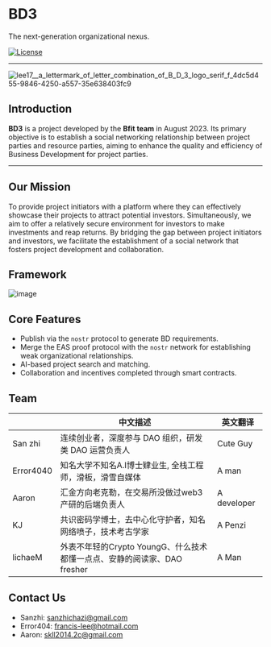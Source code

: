 # BD3
The next-generation organizational nexus.

<a href="https://www.npmjs.com/package/vue"><img src="https://img.shields.io/npm/l/vue.svg?sanitize=true" alt="License"></a>

<hr/>

![lee17__a_lettermark_of_letter_combination_of_B_D_3_logo_serif_f_4dc5d455-9846-4250-a557-35e638403fc9](https://github.com/kernel1983/DAOInfra-hackerhouse-2023/assets/11926244/d10d8b46-e791-4d38-8d60-e052ecbb145e)

## Introduction

**BD3** is a project developed by the **Bfit team** in August 2023. Its primary objective is to establish a social networking relationship between project parties and resource parties, aiming to enhance the quality and efficiency of Business Development for project parties.

<hr/>

## Our Mission

To provide project initiators with a platform where they can effectively showcase their projects to attract potential investors. Simultaneously, we aim to offer a relatively secure environment for investors to make investments and reap returns. By bridging the gap between project initiators and investors, we facilitate the establishment of a social network that fosters project development and collaboration.

## Framework


![image](https://github.com/lee920217/DAOInfra-hackerhouse-2023/assets/11926244/c80ff37e-31ac-47a8-90a6-b4439212a7d9)

## Core Features

- Publish via the `nostr` protocol to generate BD requirements.
- Merge the EAS proof protocol with the `nostr` network for establishing weak organizational relationships.
- AI-based project search and matching.
- Collaboration and incentives completed through smart contracts.

## Team

|           | 中文描述                                 | 英文翻译        |
|-----------|--------------------------------------|-------------|
| San zhi   | 连续创业者，深度参与 DAO 组织，研发类 DAO 运营负责人      | Cute Guy    |
| Error4040 | 知名大学不知名A.I博士肄业生, 全栈工程师，滑板，滑雪自媒体      | A man       |
| Aaron     | 汇金方向老克勒，在交易所没做过web3产研的后端负责人| A developer |
| KJ   | 共识密码学博士，去中心化守护者，知名网络喷子，技术考古学家 | A Penzi     |
| lichaeM   | 外表不年轻的Crypto YoungG、什么技术都懂一点点、安静的阅读家、DAO fresher | A Man       |


## Contact Us
- Sanzhi: sanzhichazi@gmail.com
- Error404: francis-lee@hotmail.com
- Aaron: skll2014.2c@gmail.com

